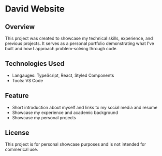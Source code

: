 # David Website

## Overview

This project was created to showcase my technical skills, experience, and previous projects. It serves as a personal portfolio demonstrating what I’ve built and how I approach problem-solving through code.

## Technologies Used

- Langauges: TypeScript, React, Styled Components
- Tools: VS Code

## Feature

- Short introduction about myself and links to my social media and resume
- Showcase my experience and academic background
- Showcase my personal projects

## License

This project is for personal showcase purposes and is not intended for commerical use.